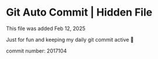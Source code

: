 # Git Auto Commit | Hidden File

This file was added Feb 12, 2025

Just for fun and keeping my daily git commit active 🤪

commit number: 2017104
